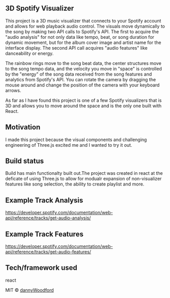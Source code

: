 ## 3D Spotify Visualizer
 This project is a 3D music visualizer that connects to your Spotify account and allows for web playback audio control. The visuals move dynamically to the song by making two API calls to Spotify's API. The first to acquire the "audio analysis" for not only data like tempo, beat, or song duration for dynamic movement, but for the album cover image and artist name for the interface display. The second API call acquires "audio features" like danceability or energy.
 
  The rainbow rings move to the song beat data, the center structures move to the song tempo data, and the velocity you move in "space" is controlled by the "energy" of the song data received from the song features and analytics from Spotify's API. You can rotate the camera by dragging the mouse around and change the position of the camera with your keyboard arrows. 
  
  As far as I have found this project is one of a few Spotify visualizers that is 3D and allows you to move around the space and is the only one built with React.     

## Motivation
  I made this project because the visual components and challenging engineering of Three.js excited me and I wanted to try it out. 

## Build status
Build has main functionalty built out.The project was created in react at the deficate of using Three.js to allow for modualr expansion of non-visualizer features like song selection, the ability to create playlist and more. 

## Example Track Analysis
https://developer.spotify.com/documentation/web-api/reference/tracks/get-audio-analysis/

## Example Track Features
https://developer.spotify.com/documentation/web-api/reference/tracks/get-audio-features/

## Tech/framework used
react

MIT © [dannyWoodford]()
